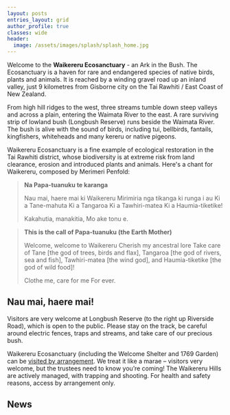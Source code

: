 ```yaml
---
layout: posts
entries_layout: grid
author_profile: true
classes: wide
header:
  image: /assets/images/splash/splash_home.jpg
---
```


Welcome to the **Waikereru Ecosanctuary** - an Ark in the Bush. The Ecosanctuary is a haven for rare and endangered species of native birds, plants and animals. It is reached by a winding gravel road up an inland valley, just 9 kilometres from Gisborne city on the Tai Rawhiti / East Coast of New Zealand.

From high hill ridges to the west, three streams tumble down steep valleys and across a plain, entering the Waimata River to the east. A rare surviving strip of lowland bush (Longbush Reserve) runs beside the Waimata River. The bush is alive with the sound of birds, including tui, bellbirds, fantails, kingfishers, whiteheads and many kereru or native pigeons. 

Waikereru Ecosanctuary is a fine example of ecological restoration in the Tai Rawhiti district, whose biodiversity is at extreme risk from land clearance, erosion and introduced plants and animals.  Here's a chant for Waikereru, composed by Merimeri Penfold:

> **Na Papa-tuanuku te karanga**
>  
> Nau mai, haere mai ki Waikereru
> Mirimiria nga tikanga ki runga i au
> Ki a Tane-mahuta
> Ki a Tangaroa
> Ki a Tawhiri-matea
> Ki a Haumia-tiketike!
>  
> Kakahutia, manakitia,
> Mo ake tonu e.

> **This is the call of Papa-tuanuku (the Earth Mother)**
> 
> Welcome, welcome to Waikereru
> Cherish my ancestral lore 
> Take care of Tane [the god of trees, birds and flax],
> Tangaroa [the god of rivers, sea and fish],
> Tawhiri-matea [the wind god], and
> Haumia-tiketike [the god of wild food]!
>  
> Clothe me, care for me
> For ever.

## Nau mai, haere mai!

Visitors are very welcome at Longbush Reserve (to the right up Riverside Road), which is open to the public. Please stay on the track, be careful around electric fences, traps and streams, and take care of our precious bush.

Waikereru Ecosanctuary (including the Welcome Shelter and 1769 Garden) can be [visited by arrangement](mailto:longbush.reserve@gmail.com). We treat it like a marae – visitors very welcome, but the trustees need to know you’re coming!  The Waikereru Hills are actively managed, with trapping and shooting.  For health and safety reasons, access by arrangement only.

## News